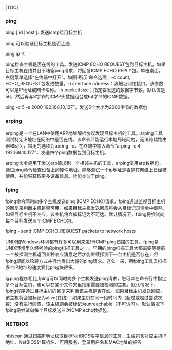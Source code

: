 [TOC]

### ping



ping [ id |host ]: 发送icmp给目标主机

ping 可以验证目标主机是否连通

 

ping ip -t

 

ping检查主机是否在线的工具。发送ICMP ECHO REQUEST包到目标主机，如果目标主机在线井且不堵塞ping请求，将回复ICMP ECHO REPLY包。单击桌面，右键菜单选择“在终端中打开”。如图1所示 命令选项：-c count, ECHO_REQUEST包发进数量。-i interface address：源地址网络接口。该参数可以是lP地址或网卡名称。-s packetfsize；指定要发送的数据字节数。默认值是56，然后再与8字节的ICMP头数据组台成64字节的ICMP数据。

 

ping -c 5 -s 2000 192.168.10.127”，发送5个大小为2000字节的数据包

 

 

### arping

arping是一个在LAN中使用ARP地址解析协议发现目标主机的工具。arping工具测试特定IP地址在网络中是否在线。该命令只能运行本地局域网内，无法跨越路由器和网关，常用的选项为apring –c，在终端中输入命令“arping -c 4 192.168.10.127”，发送四个ping数据包到目标主机。

 

arping命令是用于发送arp请求到一个相邻主机的工具，arping使用arp数据包，通过ping命令检查设备上的硬件地址。能够测试一个ip地址是否是在网络上已经被使用，并能够获取更多设备信息。功能类似于ping。

 

### fping

fping命令同时向多个主机发送ping (ICMP ECHO)请求，fping通过监视目标主机的回复来判断主机是否可用。如果目标主机发送回应将会从目标记录清单中删除，如果目标主机不响应，该主机将会被标记为不可达。默认情况下，fping将尝试向每个目标发送三个ICMP ECHO包。

 

fping - send ICMP ECHO_REQUEST packets to network hosts

UNIX和Windows环境都有许多可以用来进行ICMP ping扫描的工具。fping是UNIX环境里久经考验的ping扫描工具之一。早期的ping扫描工具大都需要等待前一个被探测主机返回某种响应消息之后才能继续探测下一台主机是否存在，但fping却能以轮转方式并行地发出大量的ping请求。这么一来，用fping工具去扫描多个IP地址的速度要比ping快很多。

 

与ping程序相比,fping可以同时向多个主机发送ping请求，您可以在命令行中指定多个目标主机，也可以在某个文件夹里指定需要被检测的主机。默认情况下，fping程序通过目标主机的回复来判断该主机是否在线。如果目标主机发送回应，该主机将会被标记为alive(在线)：如果主机在同一段时间内（超过或超过尝试次数）没有进行回应，该主机则会被标记为unreachable（不可访问）。默认情况下fping将尝试向每个目标发送三次ICMP echo数据包。

### NETBIOS

nbtscan 通过扫描lP地址获取目标NetBIOS名字信息的工具，生成包含对应主机IP地址、NetBIOS计算机名、可用服务、登录用户名和MAC地址的报告

 

 